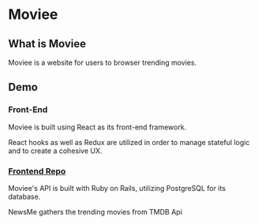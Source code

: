 # Moviee

## What is Moviee

Moviee is a website for users to browser trending movies.

## Demo

### Front-End

Moviee is built using React as its front-end framework.

React hooks as well as Redux are utilized in order to manage stateful logic and to create a cohesive UX.

### [Frontend Repo](https://github.com/ChenyunZhang/movie_assessment_front)

Moviee's API is built with Ruby on Rails, utilizing PostgreSQL for its database.

NewsMe gathers the trending movies from TMDB Api
